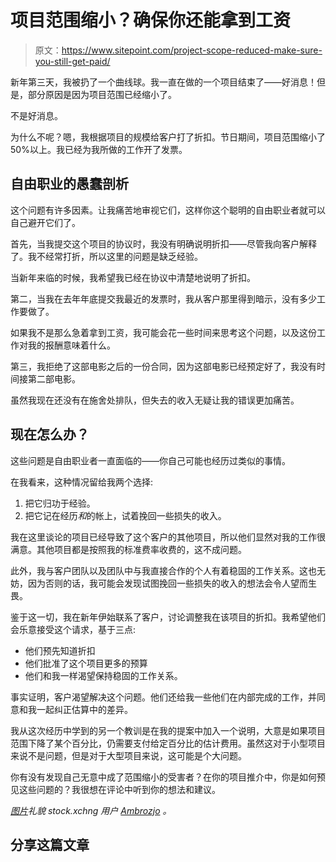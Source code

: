 # 项目范围缩小？确保你还能拿到工资

> 原文：<https://www.sitepoint.com/project-scope-reduced-make-sure-you-still-get-paid/>

新年第三天，我被扔了一个曲线球。我一直在做的一个项目结束了——好消息！但是，部分原因是因为项目范围已经缩小了。

不是好消息。

为什么不呢？嗯，我根据项目的规模给客户打了折扣。节日期间，项目范围缩小了 50%以上。我已经为我所做的工作开了发票。

## 自由职业的愚蠢剖析

这个问题有许多因素。让我痛苦地审视它们，这样你这个聪明的自由职业者就可以自己避开它们了。

首先，当我提交这个项目的协议时，我没有明确说明折扣——尽管我向客户解释了。我不经常打折，所以这里的问题是缺乏经验。

当新年来临的时候，我希望我已经在协议中清楚地说明了折扣。

第二，当我在去年年底提交我最近的发票时，我从客户那里得到暗示，没有多少工作要做了。

如果我不是那么急着拿到工资，我可能会花一些时间来思考这个问题，以及这份工作对我的报酬意味着什么。

第三，我拒绝了这部电影之后的一份合同，因为这部电影已经预定好了，我没有时间接第二部电影。

虽然我现在还没有在施舍处排队，但失去的收入无疑让我的错误更加痛苦。

## 现在怎么办？

这些问题是自由职业者一直面临的——你自己可能也经历过类似的事情。

在我看来，这种情况留给我两个选择:

1.  把它归功于经验。
2.  把它记在经历*和*的帐上，试着挽回一些损失的收入。

我在这里谈论的项目已经导致了这个客户的其他项目，所以他们显然对我的工作很满意。其他项目都是按照我的标准费率收费的，这不成问题。

此外，我与客户团队以及团队中与我直接合作的个人有着稳固的工作关系。这也无妨，因为否则的话，我可能会发现试图挽回一些损失的收入的想法会令人望而生畏。

鉴于这一切，我在新年伊始联系了客户，讨论调整我在该项目的折扣。我希望他们会乐意接受这个请求，基于三点:

*   他们预先知道折扣
*   他们批准了这个项目更多的预算
*   他们和我一样渴望保持稳固的工作关系。

事实证明，客户渴望解决这个问题。他们还给我一些他们在内部完成的工作，并同意和我一起纠正估算中的差异。

我从这次经历中学到的另一个教训是在我的提案中加入一个说明，大意是如果项目范围下降了某个百分比，仍需要支付给定百分比的估计费用。虽然这对于小型项目来说不是问题，但是对于大型项目来说，这可能是个大问题。

你有没有发现自己无意中成了范围缩小的受害者？在你的项目推介中，你是如何预见这些问题的？我很想在评论中听到你的想法和建议。

*[图片](http://www.sxc.hu/photo/1196101)礼貌 stock.xchng 用户 [Ambrozjo](http://www.sxc.hu/profile/Ambrozjo) 。*

## 分享这篇文章